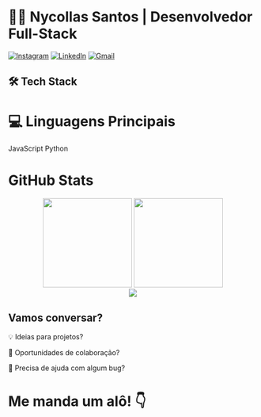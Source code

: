 # 👨‍💻 Nycollas Santos | Desenvolvedor Full-Stack  

[![Instagram](https://img.shields.io/badge/-@nark_souls-E4405F?style=flat-square&logo=instagram&logoColor=white)](https://www.instagram.com/nark_souls/)
[![LinkedIn](https://img.shields.io/badge/-Nycollas_Santos-0077B5?style=flat-square&logo=linkedin&logoColor=white)](https://www.linkedin.com/in/nycollasrsant/)
[![Gmail](https://img.shields.io/badge/-nycollasrdossantos@gmail.com-D14836?style=flat-square&logo=gmail&logoColor=white)](mailto:nycollasrdossantos@gmail.com)

## 🛠 Tech Stack

# 💻 Linguagens Principais
JavaScript
Python

# GitHub Stats

<div align="center"> <img height="180em" src="https://github-readme-stats.vercel.app/api?username=Nycollasss&show_icons=true&theme=radical&hide_border=true&count_private=true&include_all_commits=true"/> <img height="180em" src="https://github-readme-stats.vercel.app/api/top-langs/?username=Nycollasss&layout=compact&theme=radical&hide_border=true&langs_count=6"/> </div><!-- GitHub Streak Stats --><div align="center"> <img src="https://streak-stats.demolab.com?user=Nycollasss&theme=radical&hide_border=true&date_format=j%20M%5B%20Y%5D"/> </div>

## Vamos conversar?

💡 Ideias para projetos?

🤝 Oportunidades de colaboração?

🐛 Precisa de ajuda com algum bug?

# Me manda um alô! 👇
